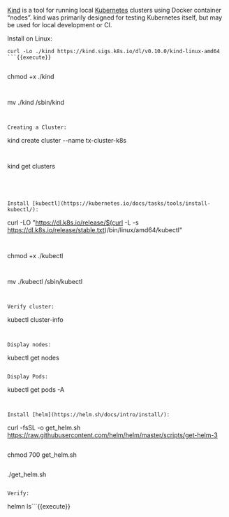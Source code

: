 
[Kind](https://kind.sigs.k8s.io/docs/user/quick-start/)  is a tool for running local [Kubernetes](https://kubernetes.io/) 
 clusters using Docker container “nodes”.
kind was primarily designed for testing Kubernetes itself, but may be used for local development or CI.


Install on Linux:

```
curl -Lo ./kind https://kind.sigs.k8s.io/dl/v0.10.0/kind-linux-amd64
```{{execute}}


```
chmod +x ./kind
```{{execute}}


```
mv ./kind /sbin/kind
```{{execute}}


Creating a Cluster:

```
kind create cluster --name tx-cluster-k8s
```{{execute}}


```
kind get clusters
```{{execute}}




Install [kubectl](https://kubernetes.io/docs/tasks/tools/install-kubectl/):

```       
curl -LO "https://dl.k8s.io/release/$(curl -L -s https://dl.k8s.io/release/stable.txt)/bin/linux/amd64/kubectl"
```{{execute}}


```       
chmod +x ./kubectl
```{{execute}}


```       
mv ./kubectl /sbin/kubectl
```{{execute}}


Verify cluster:
```       
kubectl cluster-info
```{{execute}}


Display nodes:
```       
kubectl get nodes
```{{execute}}

Display Pods:
```       
kubectl get pods -A
```{{execute}}


Install [helm](https://helm.sh/docs/intro/install/):

```       
curl -fsSL -o get_helm.sh https://raw.githubusercontent.com/helm/helm/master/scripts/get-helm-3
```{{execute}}

```       
chmod 700 get_helm.sh
```{{execute}}

```       
./get_helm.sh
```{{execute}}

Verify:

```       
helmn ls```{{execute}}

